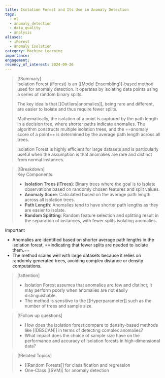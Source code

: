 ```yaml
---
title: Isolation Forest and Its Use in Anomaly Detection
tags:
  - ml
  - anomaly_detection
  - data_quality
  - analysis
aliases:
  - iForest
  - anomaly isolation
category: Machine Learning
importance: 
engagement: 
recency_of_interest: 2024-09-26
---
```



>[!Summary]  
> Isolation Forest (iForest) is an [[Model Ensembling]]-based method used for anomaly detection. It operates by isolating data points using a series of random binary splits.
> 
>The key idea is that [[Outliers|anomalies]], being rare and different, are easier to isolate and thus require fewer splits. 
>
>Mathematically, the isolation of a point is captured by the path length in a decision tree, where shorter paths indicate anomalies. The algorithm constructs multiple isolation trees, and the ==anomaly score of a point== is determined by the average path length across all trees. 
>
>Isolation Forest is highly efficient for large datasets and is particularly useful when the assumption is that anomalies are rare and distinct from normal instances.

>[!Breakdown]  
> Key Components:  
> - **Isolation Trees (iTrees)**: Binary trees where the goal is to isolate observations based on randomly chosen features and split values.  
> - **Anomaly Score**: Calculated based on the average path length across all isolation trees.  
> - **Path Length**: Anomalies tend to have shorter path lengths as they are easier to isolate.  
> - **Random Splitting**: Random feature selection and splitting result in the separation of instances, with fewer splits isolating anomalies.

>[!important]  
> - Anomalies are identified based on shorter average path lengths in the isolation forest, ==indicating that fewer splits are needed to isolate them.==  
> - The method scales well with large datasets because it relies on randomly generated trees, avoiding complex distance or density computations.

>[!attention]  
> - Isolation Forest assumes that anomalies are few and distinct; it may perform poorly when anomalies are not easily distinguishable.  
> - The method is sensitive to the [[Hyperparameter]] such as the number of trees and sample size.

>[!Follow up questions]  
> - How does the isolation forest compare to density-based methods like [[DBSCAN]] in terms of detecting complex anomalies?  
> - What impact does the choice of sample size have on the performance and accuracy of isolation forests in high-dimensional data?

>[!Related Topics]  
> - [[Random Forests]] for classification and regression  
> - One-Class [[SVM]] for anomaly detection
